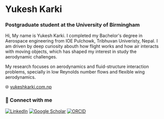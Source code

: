 # **Yukesh Karki**

### Postgraduate student at the University of Birmingham

Hi, My name is Yukesh Karki. I completed my Bachelor's degree in Aerospace engineering from IOE Pulchowk, Tribhuvan Univeristy, Nepal. I am driven by deep curiosity abouth how flight works and how air interacts with moving objects, which has shaped my interest in study the aerodynamic challenges.

My research focuses on aerodynamics and fluid-structure interaction problems, specially in low Reynolds number flows and flexible wing aerodynamics.

🌐 [yukeshkarki.com.np](https://yukeshkarki.com.np/)

### 🔗 Connect with me

<!-- [![Website](https://img.shields.io/badge/Website-000000?logo=About.me&logoColor=white)](https://yukeshkarki.com.np) -->
[![LinkedIn](https://img.shields.io/badge/-LinkedIn-blue?logo=linkedin&logoColor=white)](https://www.linkedin.com/in/yukesh-karki-2b05bb1a4/)
[![Google Scholar](https://img.shields.io/badge/Google%20Scholar-4285F4?logo=googlescholar&logoColor=white)](https://scholar.google.com/citations?user=P8cTXUwAAAAJ&hl=en&authuser=1)
[![ORCID](https://img.shields.io/badge/ORCID-A6CE39?logo=orcid&logoColor=white)](https://orcid.org/my-orcid?orcid=0009-0000-8043-5298)



<!--
[![YouTube](https://img.shields.io/badge/-YouTube-red?logo=youtube&logoColor=white)](https://youtube.com/yourchannel)
[![Twitter](https://img.shields.io/badge/-Twitter-blue?logo=twitter&logoColor=white)](https://twitter.com/yourhandle)
[![Mastodon](https://img.shields.io/badge/-Fosstodon-purple?logo=mastodon&logoColor=white)](https://fosstodon.org/@yourhandle)
[![Bluesky](https://img.shields.io/badge/-Bluesky-blue?logo=bluesky&logoColor=white)](https://bsky.app/profile/yourhandle)

---
